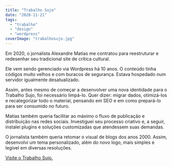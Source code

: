 ```yaml
---
title: "Trabalho Sujo"
date: "2020-11-21"
tags: 
  - "trabalho"
  - "design"
  - "wordpress"
coverImage: "trabalhosujo.jpg"
---
```


Em 2020, o jornalista Alexandre Matias me contratou para reestruturar e redesenhar seu tradicional site de crítica cultural.

Ele vem sendo gerenciado via Wordpress há 10 anos. O conteúdo tinha códigos muito velhos e com buracos de segurança. Estava hospedado num servidor igualmente desatualizado.

Assim, antes mesmo de começar a desenvolver uma nova identidade para o Trabalho Sujo, foi necessário limpá-lo. Quer dizer: migrar dados, otimizá-los e recategorizar todo o material, pensando em SEO e em como prepará-lo para ser consumido no futuro.

Matias também queria facilitar ao máximo o fluxo de publicação e distribuição nas redes sociais. Investiguei seu processo criativo e, a seguir, instalei plugins e soluções customizadas que atendessem suas demandas.

O jornalista também queria retomar o visual de blogs dos anos 2000. Assim, desenvolvi um tema personalizado, além do novo logo, mais simples e legível em diversas resoluções.

[Visite o Trabalho Sujo.](https://trabalhosujo.com.br)
